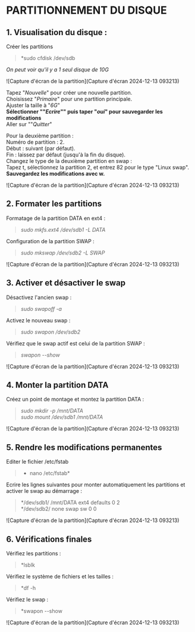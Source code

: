 
# PARTITIONNEMENT DU DISQUE #

## 1. Visualisation du disque :  

Créer les partitions
  >*sudo cfdisk /dev/sdb

*On peut voir qu'il y a 1 seul disque de 10G*  

![Capture d'écran de la partition](Capture d'écran 2024-12-13 093213)  

Tapez "*Nouvelle*" pour créer une nouvelle partition.  
Choisissez "*Primaire*" pour une partition principale.  
Ajuster la taille à "*6G*"    
**Sélectionner ""*Ecrire*"" puis taper "*oui*" pour sauvegarder les modifications**   
Aller sur ""*Quitter*"  

Pour la deuxième partition :   
Numéro de partition : 2.  
Début : suivant (par défaut).  
Fin : laissez par défaut (jusqu'à la fin du disque).  
Changez le type de la deuxième partition en swap :  
Tapez t, sélectionnez la partition 2, et entrez 82 pour le type "Linux swap".  
**Sauvegardez les modifications avec w.**

![Capture d'écran de la partition](Capture d'écran 2024-12-13 093213)

## 2. Formater les partitions  

Formatage de la partition DATA en ext4 :  
  >*sudo mkfs.ext4 /dev/sdb1 -L DATA*

Configuration de la partition SWAP :  
  >*sudo mkswap /dev/sdb2 -L SWAP*

![Capture d'écran de la partition](Capture d'écran 2024-12-13 093213)    

## 3. Activer et désactiver le swap  

Désactivez l'ancien swap :  
  >*sudo swapoff -a*

Activez le nouveau swap :  
  >*sudo swapon /dev/sdb2*

Vérifiez que le swap actif est celui de la partition SWAP :  
  >*swapon --show*

![Capture d'écran de la partition](Capture d'écran 2024-12-13 093213)

## 4. Monter la partition DATA  
Créez un point de montage et montez la partition DATA :  
  >*sudo mkdir -p /mnt/DATA*  
  >*sudo mount /dev/sdb1 /mnt/DATA*

![Capture d'écran de la partition](Capture d'écran 2024-12-13 093213)

## 5. Rendre les modifications permanentes  
Editer le fichier /etc/fstab
  >* nano /etc/fstab*

Ecrire les lignes suivantes pour monter automatiquement les partitions et activer le swap au démarrage :  
  >*/dev/sdb1/ /mnt/DATA  ext4  defaults  0  2  
  >*/dev/sdb2/  none       swap  sw        0  0  

![Capture d'écran de la partition](Capture d'écran 2024-12-13 093213)

## 6. Vérifications finales  
Vérifiez les partitions :  
  >*lsblk  

Vérifiez le système de fichiers et les tailles :  
  >*df -h

Vérifiez le swap :  
  >*swapon --show

![Capture d'écran de la partition](Capture d'écran 2024-12-13 093213)

